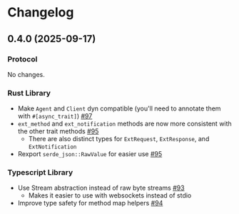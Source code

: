 # Changelog

## 0.4.0 (2025-09-17)

### Protocol

No changes.

### Rust Library

- Make `Agent` and `Client` dyn compatible (you'll need to annotate them with `#[async_trait]`) [#97](https://github.com/zed-industries/agent-client-protocol/pull/97)
- `ext_method` and `ext_notification` methods are now more consistent with the other trait methods [#95](https://github.com/zed-industries/agent-client-protocol/pull/95)
  - There are also distinct types for `ExtRequest`, `ExtResponse`, and `ExtNotification`
- Rexport `serde_json::RawValue` for easier use [#95](https://github.com/zed-industries/agent-client-protocol/pull/95)

### Typescript Library

- Use Stream abstraction instead of raw byte streams [#93](https://github.com/zed-industries/agent-client-protocol/pull/93)
  - Makes it easier to use with websockets instead of stdio
- Improve type safety for method map helpers [#94](https://github.com/zed-industries/agent-client-protocol/pull/94)
